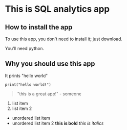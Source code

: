 # This is SQL analytics app

## How to install the app

To use this app, you don't need to install it; just download.

You'll need python. 

## Why you should use this app

It prints "hello world" 

```
print("hello world!")
```

> "this is a great app!" - someone

1. list item
2. list item 2

- unordered list item
- unordered list item 2
**this is bold**
_this is italics_

